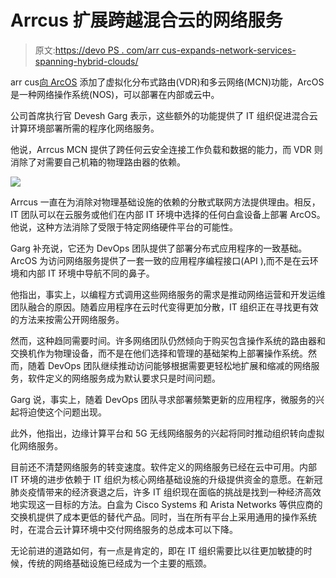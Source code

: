 # Arrcus 扩展跨越混合云的网络服务

> 原文:[https://devo PS . com/arr cus-expands-network-services-spanning-hybrid-clouds/](https://devops.com/arrcus-expands-network-services-spanning-hybrid-clouds/)

arr cus[向 ArcOS](https://www.globenewswire.com/news-release/2020/07/22/2065855/0/en/Arrcus-The-Hyperscale-Networking-Software-Company-Executes-Triple-Play-Extending-its-Market-Leadership.html) 添加了虚拟化分布式路由(VDR)和多云网络(MCN)功能，ArcOS 是一种网络操作系统(NOS)，可以部署在内部或云中。

公司首席执行官 Devesh Garg 表示，这些额外的功能提供了 IT 组织促进混合云计算环境部署所需的程序化网络服务。

他说，Arrcus MCN 提供了跨任何云安全连接工作负载和数据的能力，而 VDR 则消除了对需要自己机箱的物理路由器的依赖。

![](../Images/97cf439e26e7a55b7da9fb661d681654.png)

Arrcus 一直在为消除对物理基础设施的依赖的分散式联网方法提供理由。相反，IT 团队可以在云服务或他们在内部 IT 环境中选择的任何白盒设备上部署 ArcOS。他说，这种方法消除了受限于特定网络硬件平台的可能性。

Garg 补充说，它还为 DevOps 团队提供了部署分布式应用程序的一致基础。ArcOS 为访问网络服务提供了一套一致的应用程序编程接口(API ),而不是在云环境和内部 IT 环境中导航不同的鼻子。

他指出，事实上，以编程方式调用这些网络服务的需求是推动网络运营和开发运维团队融合的原因。随着应用程序在云时代变得更加分散，IT 组织正在寻找更有效的方法来按需公开网络服务。

然而，这种趋同需要时间。许多网络团队仍然倾向于购买包含操作系统的路由器和交换机作为物理设备，而不是在他们选择和管理的基础架构上部署操作系统。然而，随着 DevOps 团队继续推动访问能够根据需要更轻松地扩展和缩减的网络服务，软件定义的网络服务成为默认要求只是时间问题。

Garg 说，事实上，随着 DevOps 团队寻求部署频繁更新的应用程序，微服务的兴起将迫使这个问题出现。

此外，他指出，边缘计算平台和 5G 无线网络服务的兴起将同时推动组织转向虚拟化网络服务。

目前还不清楚网络服务的转变速度。软件定义的网络服务已经在云中可用。内部 IT 环境的进步依赖于 IT 组织为核心网络基础设施的升级提供资金的意愿。在新冠肺炎疫情带来的经济衰退之后，许多 IT 组织现在面临的挑战是找到一种经济高效地实现这一目标的方法。白盒为 Cisco Systems 和 Arista Networks 等供应商的交换机提供了成本更低的替代产品。同时，当在所有平台上采用通用的操作系统时，在混合云计算环境中交付网络服务的总成本可以下降。

无论前进的道路如何，有一点是肯定的，即在 IT 组织需要比以往更加敏捷的时候，传统的网络基础设施已经成为一个主要的瓶颈。